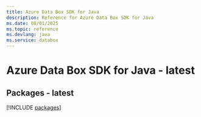 ```yaml
---
title: Azure Data Box SDK for Java
description: Reference for Azure Data Box SDK for Java
ms.date: 08/01/2025
ms.topic: reference
ms.devlang: java
ms.service: databox
---
```

# Azure Data Box SDK for Java - latest
## Packages - latest
[!INCLUDE [packages](data-box-index.md)]
